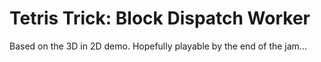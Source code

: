 # Tetris Trick: Block Dispatch Worker

Based on the 3D in 2D demo.
Hopefully playable by the end of the jam...
